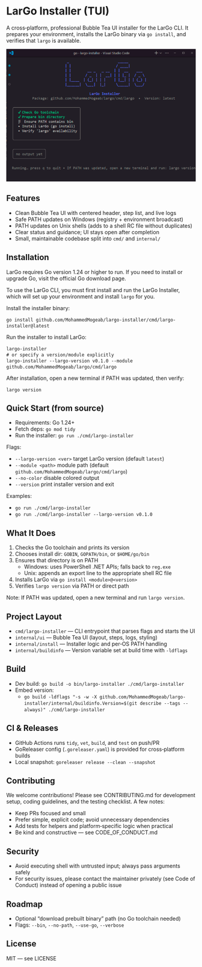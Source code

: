 # LarGo Installer (TUI)

A cross‑platform, professional Bubble Tea UI installer for the LarGo CLI. It prepares your environment, installs the LarGo binary via `go install`, and verifies that `largo` is available.

<p align="center">
  <img src="largo_cli.png" alt="LarGo Installer UI" width="800" />
</p>

## Features
- Clean Bubble Tea UI with centered header, step list, and live logs
- Safe PATH updates on Windows (registry + environment broadcast)
- PATH updates on Unix shells (adds to a shell RC file without duplicates)
- Clear status and guidance; UI stays open after completion
- Small, maintainable codebase split into `cmd/` and `internal/`

## Installation

LarGo requires Go version 1.24 or higher to run. If you need to install or upgrade Go, visit the official Go download page.

To use the LarGo CLI, you must first install and run the LarGo Installer, which will set up your environment and install `largo` for you.

Install the installer binary:

```
go install github.com/MohammedMogeab/largo-installer/cmd/largo-installer@latest
```

Run the installer to install LarGo:

```
largo-installer
# or specify a version/module explicitly
largo-installer --largo-version v0.1.0 --module github.com/MohammedMogeab/largo/cmd/largo
```

After installation, open a new terminal if PATH was updated, then verify:

```
largo version
```

## Quick Start (from source)
- Requirements: Go 1.24+
- Fetch deps: `go mod tidy`
- Run the installer: `go run ./cmd/largo-installer`

Flags:
- `--largo-version <ver>` target LarGo version (default `latest`)
- `--module <path>` module path (default `github.com/MohammedMogeab/largo/cmd/largo`)
- `--no-color` disable colored output
- `--version` print installer version and exit

Examples:
- `go run ./cmd/largo-installer`
- `go run ./cmd/largo-installer --largo-version v0.1.0`

## What It Does
1) Checks the Go toolchain and prints its version
2) Chooses install dir: `GOBIN`, `GOPATH/bin`, or `$HOME/go/bin`
3) Ensures that directory is on PATH
   - Windows: uses PowerShell .NET APIs; falls back to `reg.exe`
   - Unix: appends an export line to the appropriate shell RC file
4) Installs LarGo via `go install <module>@<version>`
5) Verifies `largo version` via PATH or direct path

Note: If PATH was updated, open a new terminal and run `largo version`.

## Project Layout
- `cmd/largo-installer` — CLI entrypoint that parses flags and starts the UI
- `internal/ui` — Bubble Tea UI (layout, steps, logs, styling)
- `internal/install` — Installer logic and per‑OS PATH handling
- `internal/buildinfo` — Version variable set at build time with `-ldflags`

## Build
- Dev build: `go build -o bin/largo-installer ./cmd/largo-installer`
- Embed version:
  - `go build -ldflags "-s -w -X github.com/MohammedMogeab/largo-installer/internal/buildinfo.Version=$(git describe --tags --always)" ./cmd/largo-installer`

## CI & Releases
- GitHub Actions runs `tidy`, `vet`, `build`, and `test` on push/PR
- GoReleaser config (`.goreleaser.yaml`) is provided for cross‑platform builds
- Local snapshot: `goreleaser release --clean --snapshot`

## Contributing
We welcome contributions! Please see CONTRIBUTING.md for development setup, coding guidelines, and the testing checklist. A few notes:
- Keep PRs focused and small
- Prefer simple, explicit code; avoid unnecessary dependencies
- Add tests for helpers and platform‑specific logic when practical
- Be kind and constructive — see CODE_OF_CONDUCT.md

## Security
- Avoid executing shell with untrusted input; always pass arguments safely
- For security issues, please contact the maintainer privately (see Code of Conduct) instead of opening a public issue

## Roadmap
- Optional “download prebuilt binary” path (no Go toolchain needed)
- Flags: `--bin`, `--no-path`, `--use-go`, `--verbose`

## License
MIT — see LICENSE
